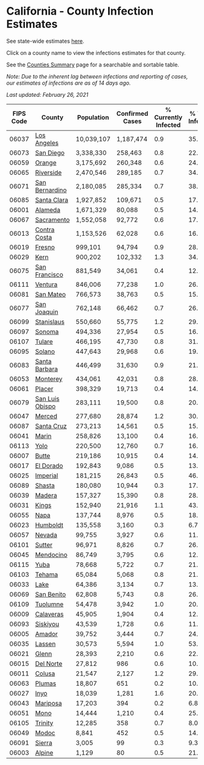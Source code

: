 # California - County Infection Estimates

See state-wide estimates [here](/infections/us-ca).

Click on a county name to view the infections estimates for that county.

See the [Counties Summary](/infections/summary-counties) page for a searchable and sortable table.

*Note: Due to the inherent lag between infections and reporting of cases, our estimates of infections are as of 14 days ago.*

*Last updated: February 26, 2021*

|   FIPS Code |                             County |   Population |   Confirmed Cases |   % Currently Infected |   % Total Infected |
|-------------|------------------------------------|--------------|-------------------|------------------------|--------------------|
|       06037 |         [Los Angeles](los-angeles) |   10,039,107 |         1,187,474 |                    0.9 |               35.4 |
|       06073 |             [San Diego](san-diego) |    3,338,330 |           258,463 |                    0.8 |               22.7 |
|       06059 |                   [Orange](orange) |    3,175,692 |           260,348 |                    0.6 |               24.5 |
|       06065 |             [Riverside](riverside) |    2,470,546 |           289,185 |                    0.7 |               34.5 |
|       06071 |   [San Bernardino](san-bernardino) |    2,180,085 |           285,334 |                    0.7 |               38.4 |
|       06085 |         [Santa Clara](santa-clara) |    1,927,852 |           109,671 |                    0.5 |               17.0 |
|       06001 |                 [Alameda](alameda) |    1,671,329 |            80,088 |                    0.5 |               14.4 |
|       06067 |           [Sacramento](sacramento) |    1,552,058 |            92,772 |                    0.6 |               17.6 |
|       06013 |       [Contra Costa](contra-costa) |    1,153,526 |            62,028 |                    0.6 |               16.0 |
|       06019 |                   [Fresno](fresno) |      999,101 |            94,794 |                    0.9 |               28.1 |
|       06029 |                       [Kern](kern) |      900,202 |           102,332 |                    1.3 |               34.0 |
|       06075 |     [San Francisco](san-francisco) |      881,549 |            34,061 |                    0.4 |               12.2 |
|       06111 |                 [Ventura](ventura) |      846,006 |            77,238 |                    1.0 |               26.3 |
|       06081 |             [San Mateo](san-mateo) |      766,573 |            38,763 |                    0.5 |               15.3 |
|       06077 |         [San Joaquin](san-joaquin) |      762,148 |            66,462 |                    0.7 |               26.1 |
|       06099 |           [Stanislaus](stanislaus) |      550,660 |            55,775 |                    1.2 |               29.9 |
|       06097 |                   [Sonoma](sonoma) |      494,336 |            27,954 |                    0.5 |               16.5 |
|       06107 |                   [Tulare](tulare) |      466,195 |            47,730 |                    0.8 |               31.0 |
|       06095 |                   [Solano](solano) |      447,643 |            29,968 |                    0.6 |               19.6 |
|       06083 |     [Santa Barbara](santa-barbara) |      446,499 |            31,630 |                    0.9 |               21.3 |
|       06053 |               [Monterey](monterey) |      434,061 |            42,031 |                    0.8 |               28.3 |
|       06061 |                   [Placer](placer) |      398,329 |            19,713 |                    0.4 |               14.5 |
|       06079 | [San Luis Obispo](san-luis-obispo) |      283,111 |            19,500 |                    0.8 |               20.0 |
|       06047 |                   [Merced](merced) |      277,680 |            28,874 |                    1.2 |               30.7 |
|       06087 |           [Santa Cruz](santa-cruz) |      273,213 |            14,561 |                    0.5 |               15.4 |
|       06041 |                     [Marin](marin) |      258,826 |            13,100 |                    0.4 |               16.3 |
|       06113 |                       [Yolo](yolo) |      220,500 |            12,760 |                    0.7 |               16.9 |
|       06007 |                     [Butte](butte) |      219,186 |            10,915 |                    0.4 |               14.4 |
|       06017 |             [El Dorado](el-dorado) |      192,843 |             9,086 |                    0.5 |               13.6 |
|       06025 |               [Imperial](imperial) |      181,215 |            26,843 |                    0.5 |               46.8 |
|       06089 |                   [Shasta](shasta) |      180,080 |            10,944 |                    0.3 |               17.1 |
|       06039 |                   [Madera](madera) |      157,327 |            15,390 |                    0.8 |               28.7 |
|       06031 |                     [Kings](kings) |      152,940 |            21,916 |                    1.1 |               43.0 |
|       06055 |                       [Napa](napa) |      137,744 |             8,976 |                    0.5 |               18.9 |
|       06023 |               [Humboldt](humboldt) |      135,558 |             3,160 |                    0.3 |                6.7 |
|       06057 |                   [Nevada](nevada) |       99,755 |             3,927 |                    0.6 |               11.4 |
|       06101 |                   [Sutter](sutter) |       96,971 |             8,826 |                    0.7 |               26.5 |
|       06045 |             [Mendocino](mendocino) |       86,749 |             3,795 |                    0.6 |               12.6 |
|       06115 |                       [Yuba](yuba) |       78,668 |             5,722 |                    0.7 |               21.1 |
|       06103 |                   [Tehama](tehama) |       65,084 |             5,068 |                    0.8 |               21.9 |
|       06033 |                       [Lake](lake) |       64,386 |             3,134 |                    0.7 |               13.7 |
|       06069 |           [San Benito](san-benito) |       62,808 |             5,743 |                    0.8 |               26.9 |
|       06109 |               [Tuolumne](tuolumne) |       54,478 |             3,942 |                    1.0 |               20.4 |
|       06009 |             [Calaveras](calaveras) |       45,905 |             1,904 |                    0.4 |               12.0 |
|       06093 |               [Siskiyou](siskiyou) |       43,539 |             1,728 |                    0.6 |               11.2 |
|       06005 |                   [Amador](amador) |       39,752 |             3,444 |                    0.7 |               24.8 |
|       06035 |                   [Lassen](lassen) |       30,573 |             5,594 |                    1.0 |               53.5 |
|       06021 |                     [Glenn](glenn) |       28,393 |             2,210 |                    0.6 |               22.8 |
|       06015 |             [Del Norte](del-norte) |       27,812 |               986 |                    0.6 |               10.2 |
|       06011 |                   [Colusa](colusa) |       21,547 |             2,127 |                    1.2 |               29.0 |
|       06063 |                   [Plumas](plumas) |       18,807 |               651 |                    0.2 |               10.0 |
|       06027 |                       [Inyo](inyo) |       18,039 |             1,281 |                    1.6 |               20.4 |
|       06043 |               [Mariposa](mariposa) |       17,203 |               394 |                    0.2 |                6.8 |
|       06051 |                       [Mono](mono) |       14,444 |             1,210 |                    0.4 |               25.2 |
|       06105 |                 [Trinity](trinity) |       12,285 |               358 |                    0.7 |                8.0 |
|       06049 |                     [Modoc](modoc) |        8,841 |               452 |                    0.5 |               14.3 |
|       06091 |                   [Sierra](sierra) |        3,005 |                99 |                    0.3 |                9.3 |
|       06003 |                   [Alpine](alpine) |        1,129 |                80 |                    0.5 |               21.1 |